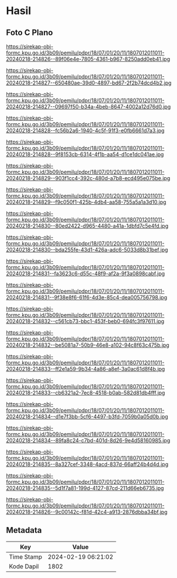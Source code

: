 # Hasil

## Foto C Plano

https://sirekap-obj-formc.kpu.go.id/3b09/pemilu/pdpr/18/07/01/20/11/1807012011011-20240218-214826--89f06e4e-7805-4361-b967-8250add0eb41.jpg

https://sirekap-obj-formc.kpu.go.id/3b09/pemilu/pdpr/18/07/01/20/11/1807012011011-20240218-214827--650480ae-39d0-4897-bd67-2f2b74dcd4b2.jpg

https://sirekap-obj-formc.kpu.go.id/3b09/pemilu/pdpr/18/07/01/20/11/1807012011011-20240218-214827--09697f50-b34a-4beb-8647-4002a12d76d0.jpg

https://sirekap-obj-formc.kpu.go.id/3b09/pemilu/pdpr/18/07/01/20/11/1807012011011-20240218-214828--fc56b2a6-1940-4c5f-91f3-e0fb6661d7a3.jpg

https://sirekap-obj-formc.kpu.go.id/3b09/pemilu/pdpr/18/07/01/20/11/1807012011011-20240218-214828--9f8153cb-6314-4f1b-aa54-d1ce1dc041ae.jpg

https://sirekap-obj-formc.kpu.go.id/3b09/pemilu/pdpr/18/07/01/20/11/1807012011011-20240218-214829--903f1cc4-392c-480d-a7b8-ecd495e075be.jpg

https://sirekap-obj-formc.kpu.go.id/3b09/pemilu/pdpr/18/07/01/20/11/1807012011011-20240218-214829--f9c050f1-425b-4db4-aa58-755a5a1a3d10.jpg

https://sirekap-obj-formc.kpu.go.id/3b09/pemilu/pdpr/18/07/01/20/11/1807012011011-20240218-214830--80ed2422-d965-4480-a41a-1dbfd7c5e4fd.jpg

https://sirekap-obj-formc.kpu.go.id/3b09/pemilu/pdpr/18/07/01/20/11/1807012011011-20240218-214830--bda255fe-43d1-426a-adc6-5033d8b31bef.jpg

https://sirekap-obj-formc.kpu.go.id/3b09/pemilu/pdpr/18/07/01/20/11/1807012011011-20240218-214831--fa3623c6-d55c-48f9-af2a-9f3a0898cabf.jpg

https://sirekap-obj-formc.kpu.go.id/3b09/pemilu/pdpr/18/07/01/20/11/1807012011011-20240218-214831--9f38e8f6-61f6-4d3e-85c4-dea005756798.jpg

https://sirekap-obj-formc.kpu.go.id/3b09/pemilu/pdpr/18/07/01/20/11/1807012011011-20240218-214832--c561cb73-bbc1-453f-beb0-694fc3f97611.jpg

https://sirekap-obj-formc.kpu.go.id/3b09/pemilu/pdpr/18/07/01/20/11/1807012011011-20240218-214832--be5081a7-50b9-46e8-a102-94c8f63c475b.jpg

https://sirekap-obj-formc.kpu.go.id/3b09/pemilu/pdpr/18/07/01/20/11/1807012011011-20240218-214833--ff2e1a59-9b34-4a86-a8ef-3a0ac61d8f4b.jpg

https://sirekap-obj-formc.kpu.go.id/3b09/pemilu/pdpr/18/07/01/20/11/1807012011011-20240218-214833--cb6321a2-7ec8-4518-b0ab-582d81db4fff.jpg

https://sirekap-obj-formc.kpu.go.id/3b09/pemilu/pdpr/18/07/01/20/11/1807012011011-20240218-214834--d1e7f3bb-5cf6-4497-b3fd-7059b0a05d0b.jpg

https://sirekap-obj-formc.kpu.go.id/3b09/pemilu/pdpr/18/07/01/20/11/1807012011011-20240218-214834--89fa8c24-c7bd-401d-8d26-9e4d58160985.jpg

https://sirekap-obj-formc.kpu.go.id/3b09/pemilu/pdpr/18/07/01/20/11/1807012011011-20240218-214835--8a327cef-3348-4acd-837d-66aff24b4d4d.jpg

https://sirekap-obj-formc.kpu.go.id/3b09/pemilu/pdpr/18/07/01/20/11/1807012011011-20240218-214835--5d1f7a81-199d-4127-87cd-211d66eb6735.jpg

https://sirekap-obj-formc.kpu.go.id/3b09/pemilu/pdpr/18/07/01/20/11/1807012011011-20240218-214826--9c00142c-f81d-42c4-a913-2876dbba34bf.jpg


## Metadata

| Key        | Value               |
| ---------- | ------------------- |
| Time Stamp | 2024-02-19 06:21:02 |
| Kode Dapil | 1802                |




